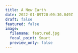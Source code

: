 ```yaml
---
title: A New Earth
date: 2022-01-09T20:00:30.049Z
draft: false
featured: false
image:
  filename: featured.jpg
  focal_point: Smart
  preview_only: false
---
```


